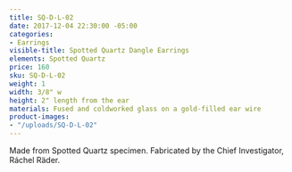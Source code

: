 ```yaml
---
title: SQ-D-L-02
date: 2017-12-04 22:30:00 -05:00
categories:
- Earrings
visible-title: Spotted Quartz Dangle Earrings
elements: Spotted Quartz
price: 160
sku: SQ-D-L-02
weight: 1
width: 3/8" w
height: 2" length from the ear
materials: Fused and coldworked glass on a gold-filled ear wire
product-images:
- "/uploads/SQ-D-L-02"
---
```


Made from Spotted Quartz specimen. Fabricated by the Chief Investigator, Ráchel Räder.
